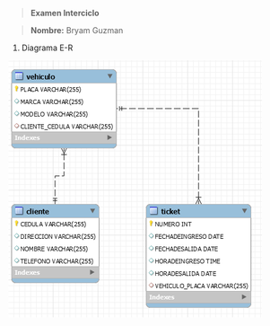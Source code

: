 >   **Examen Interciclo**

>   **Nombre:** Bryam Guzman

1.  Diagrama E-R

![](media/26640d257c06d009df352ddb0cdddf0f.png)
